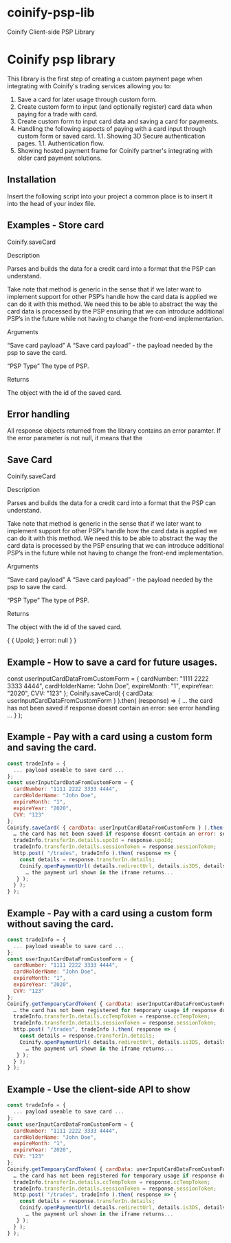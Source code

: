 # coinify-psp-lib
Coinify Client-side PSP Library


Coinify psp library
=============

This library is the first step of creating a custom payment page when integrating with Coinify's trading services allowing you to:

1. Save a card for later usage through custom form.
1. Create custom form to input (and optionally register) card data when paying for a trade with card.
1. Create custom form to input card data and saving a card for payments.
1. Handling the following aspects of paying with a card input through custom form or saved card.
  1.1. Showing 3D Secure authentication pages.
  1.1. Authentication flow.
1. Showing hosted payment frame for Coinify partner's integrating with older card payment solutions.


Installation
-----------

Insert the following script into your project a common place is to insert it into the head of your index file.

<script src="https://cdnjs.cloudflare.com/libs/coinify-psp-lib/1.0.0/coinify-psp-lib.min.js" type="text/javascript"></script>

Examples - Store card
-----------

Coinify.saveCard

Description

Parses and builds the data for a credit card into a format that the PSP can understand. 

Take note that method is generic in the sense that if we later want to implement support for other PSP’s handle how the card data is applied we can do it with this method.  We need this to be able to abstract the way the card data is processed by the PSP ensuring that we can introduce additional PSP’s in the future while not having to change the front-end implementation.

Arguments

“Save card payload”
A “Save card payload” - the payload needed by the psp to save the card.

“PSP Type”
The type of PSP.

Returns

The object with the id of the saved card.

Error handling
-----------

All response objects returned from the library contains an error paramter. If the error parameter is not null, it means that the 

Save Card
-----------

Coinify.saveCard

Description

Parses and builds the data for a credit card into a format that the PSP can understand. 

Take note that method is generic in the sense that if we later want to implement support for other PSP’s handle how the card data is applied we can do it with this method.  We need this to be able to abstract the way the card data is processed by the PSP ensuring that we can introduce additional PSP’s in the future while not having to change the front-end implementation.

Arguments

“Save card payload”
A “Save card payload” - the payload needed by the psp to save the card.

“PSP Type”
The type of PSP.

Returns

The object with the id of the saved card.

{
  {
    UpoId; 
  }
  error: null
  }
}


Example - How to save a card for future usages.
-----------

const userInputCardDataFromCustomForm = {
  cardNumber: "1111 2222 3333 4444",
  cardHolderName: "John Doe",
  expireMonth: "1",
  expireYear: "2020",
  CVV: "123"
};
Coinify.saveCard( { cardData: userInputCardDataFromCustomForm } ).then( (response) => {
  … the card has not been saved if response doesnt contain an error: see error handling ...
} );


Example - Pay with a card using a custom form and saving the card.
-----------

```javascript
const tradeInfo = {
  ... payload useable to save card ...
};
const userInputCardDataFromCustomForm = {
  cardNumber: "1111 2222 3333 4444",
  cardHolderName: "John Doe",
  expireMonth: "1",
  expireYear: "2020",
  CVV: "123"
};
Coinify.saveCard( { cardData: userInputCardDataFromCustomForm } ).then( (response) => {
  … the card has not been saved if response doesnt contain an error: see error handling ...
  tradeInfo.transferIn.details.upoId = response.upoId;
  tradeInfo.transferIn.details.sessionToken = response.sessionToken;
  http.post( "/trades", tradeInfo ).then( response => {
    const details = response.transferIn.details;
    Coinify.openPaymentUrl( details.redirectUrl, details.is3DS, details.provider ).then( response => {
      … the payment url shown in the iframe returns...
   } );
  } );
} );
```

Example - Pay with a card using a custom form without saving the card.
-----------

```javascript
const tradeInfo = {
  ... payload useable to save card ...
};
const userInputCardDataFromCustomForm = {
  cardNumber: "1111 2222 3333 4444",
  cardHolderName: "John Doe",
  expireMonth: "1",
  expireYear: "2020",
  CVV: "123"
};
Coinify.getTempoaryCardToken( { cardData: userInputCardDataFromCustomForm } ).then( (response) => {
  … the card has not been registered for temporary usage if response doesnt contain an error: see error handling ...
  tradeInfo.transferIn.details.ccTempToken = response.ccTempToken;
  tradeInfo.transferIn.details.sessionToken = response.sessionToken;
  http.post( "/trades", tradeInfo ).then( response => {
    const details = response.transferIn.details;
    Coinify.openPaymentUrl( details.redirectUrl, details.is3DS, details.provider ).then( response => {
      … the payment url shown in the iframe returns...
   } );
  } );
} );
```

Example - Use the client-side API to show 
-----------

```javascript
const tradeInfo = {
  ... payload useable to save card ...
};
const userInputCardDataFromCustomForm = {
  cardNumber: "1111 2222 3333 4444",
  cardHolderName: "John Doe",
  expireMonth: "1",
  expireYear: "2020",
  CVV: "123"
};
Coinify.getTempoaryCardToken( { cardData: userInputCardDataFromCustomForm } ).then( (response) => {
  … the card has not been registered for temporary usage if response doesnt contain an error: see error handling ...
  tradeInfo.transferIn.details.ccTempToken = response.ccTempToken;
  tradeInfo.transferIn.details.sessionToken = response.sessionToken;
  http.post( "/trades", tradeInfo ).then( response => {
    const details = response.transferIn.details;
    Coinify.openPaymentUrl( details.redirectUrl, details.is3DS, details.provider ).then( response => {
      … the payment url shown in the iframe returns...
   } );
  } );
} );
```







